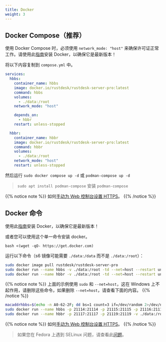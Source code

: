 ```yaml
---
title: Docker
weight: 3
---
```


## Docker Compose（推荐）

使用 Docker Compose 时，必须使用 `network_mode: "host"` 来确保许可证正常工作。请使用此[指南](https://docs.docker.com/engine/install)安装 Docker，以确保它是最新版本！

将以下内容复制到 `compose.yml` 中。

```yaml
services:
  hbbs:
    container_name: hbbs
    image: docker.io/rustdesk/rustdesk-server-pro:latest
    command: hbbs
    volumes:
      - ./data:/root
    network_mode: "host"

    depends_on:
      - hbbr
    restart: unless-stopped

  hbbr:
    container_name: hbbr
    image: docker.io/rustdesk/rustdesk-server-pro:latest
    command: hbbr
    volumes:
      - ./data:/root
    network_mode: "host"
    restart: unless-stopped
```

然后运行 `sudo docker compose up -d` 或 `podman-compose up -d`

> `sudo apt install podman-compose` 安装 `podman-compose`

{{% notice note %}}
如何[手动为 Web 控制台设置 HTTPS](https://rustdesk.com/docs/en/self-host/rustdesk-server-pro/faq/#set-up-https-for-web-console-manually)。
{{% /notice %}}

## Docker 命令

使用此[指南](https://docs.docker.com/engine/install)安装 Docker，以确保它是最新版本！

或者您可以使用这个单一命令安装 docker。

```
bash <(wget -qO- https://get.docker.com)
```

运行以下命令（s6 镜像可能需要 `./data:/data` 而不是 `./data:/root`）：

```sh
sudo docker image pull rustdesk/rustdesk-server-pro
sudo docker run --name hbbs -v ./data:/root -td --net=host --restart unless-stopped docker.io/rustdesk/rustdesk-server-pro hbbs
sudo docker run --name hbbr -v ./data:/root -td --net=host --restart unless-stopped docker.io/rustdesk/rustdesk-server-pro hbbr
```

{{% notice note %}}
上面的示例使用 `sudo` 和 `--net=host`，这在 Windows 上不起作用，请删除这些命令，如果删除 `--net=host`，请查看下面的内容。
{{% /notice %}}

```sh
macaddrhbbs=$(echo -n A0-62-2F; dd bs=1 count=3 if=/dev/random 2>/dev/null |hexdump -v -e '/1 "-%02X"')
sudo docker run --name hbbs -p 21114:21114 -p 21115:21115 -p 21116:21116 -p 21116:21116/udp -p 21118:21118 -v ./data:/root -td --mac-address="$macaddrhbbs" --restart unless-stopped docker.io/rustdesk/rustdesk-server-pro hbbs
sudo docker run --name hbbr -p 21117:21117 -p 21119:21119 -v ./data:/root -td --restart unless-stopped docker.io/rustdesk/rustdesk-server-pro hbbr
```

{{% notice note %}}
如何[手动为 Web 控制台设置 HTTPS](https://rustdesk.com/docs/en/self-host/rustdesk-server-pro/faq/#set-up-https-for-web-console-manually)。
{{% /notice %}}


> 如果您在 Fedora 上遇到 SELinux 问题，请查看此[问题](https://github.com/rustdesk/rustdesk-server/issues/230)。